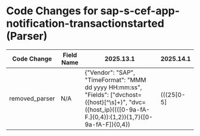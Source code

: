 # Code Changes for sap-s-cef-app-notification-transactionstarted (Parser)

| Code Change | Field Name | 2025.13.1 | 2025.14.1 |
|-------------|------------|-----------|------------|
| removed_parser | N/A | {"Vendor": "SAP", "TimeFormat": "MMM dd yyyy HH:mm:ss", "Fields": ["dvchost=({host}[^\s]+)", "dvc=({host_ip}((([0-9a-fA-F.]{0,4}):{1,2}){1,7}([0-9a-fA-F]){0,4})|(((25[0-5]|(2[0-4]|1\d|[0-9]|)\d)\.?\b){4}))", "end=({time}\w+\s\d+\s\d+\s\d\d:\d\d:\d\d)", "SECUDE\|C-Bus\|[^\|]+\|({activity_id}[^\|]+)\|(|({event_name}[^\|]+))\|", "suser=({user}[\w\.\-\!\#\^\~]{1,40}\$?)\s\w+=", "shost=(({src_ip}(\d{1,3}\.){3}\d{1,3}|([A-Fa-f0-9%.]*:[A-Fa-f0-9%.:]+))|({src_host}[^\s]+))", "cat=({category}[^=]+?)(\s\w+=|\s*$)", "requestClientApplication=({app}[^\"]+?)\s\w+=", "msg=({additional_info}[^\"]+?)\s+\w+="], "DupFields": ["activity_id->event_code"], "Name": "sap-s-cef-app-notification-transactionstarted", "ParserVersion": "v1.0.0", "Product": "SAP", "Conditions": ["CEF:", "|SECUDE|C-Bus|", "dvchost=", "|AU3|Transaction Started|"]} | N/A |